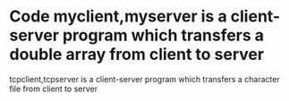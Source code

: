 # Code myclient,myserver is a client-server program which transfers a double array from client to server
tcpclient,tcpserver is a client-server program which transfers a character file from client to server 

